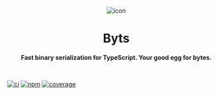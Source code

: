 <div align="center">

![icon][icon]

# Byts

**Fast binary serialization for TypeScript. Your good egg for bytes.**

</div>

<br>

[![ci][ci-badge]][ci-url]
[![npm][npm-badge]][npm-url]
[![coverage][coverage-badge]][coverage-url]

<!-- urls -->

[icon]: https://weisrc.github.io/byts/assets/icons/8.png
[ci-badge]: https://github.com/weisrc/byts/actions/workflows/ci.yml/badge.svg
[ci-url]: https://github.com/weisrc/byts/actions/workflows/ci.yml
[npm-badge]: https://img.shields.io/npm/v/byts.svg
[npm-url]: https://www.npmjs.com/package/yargs
[coverage-badge]: https://img.shields.io/badge/dynamic/json?label=coverage&query=total.lines.pct&suffix=%25&url=https%3A%2F%2Fweisrc.github.io%2Fbyts%2Fcoverage%2Fcoverage-summary.json
[coverage-url]: https://weisrc.github.io/byts/coverage
